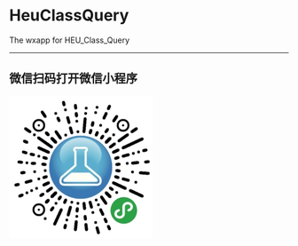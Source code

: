 # HeuClassQuery
The wxapp for HEU_Class_Query

---

## 微信扫码打开微信小程序

![微信小程序码](https://github.com/zjw1111/demo-for-acm/raw/master/gh_cdda24bca2ee_1280.jpg)